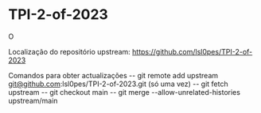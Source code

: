 # TPI-2-of-2023
O

Localização do repositório upstream:
https://github.com/lsl0pes/TPI-2-of-2023

Comandos para obter actualizações
-- git remote add upstream git@github.com:lsl0pes/TPI-2-of-2023.git  (só uma vez)
-- git fetch upstream
-- git checkout main
-- git merge --allow-unrelated-histories upstream/main


